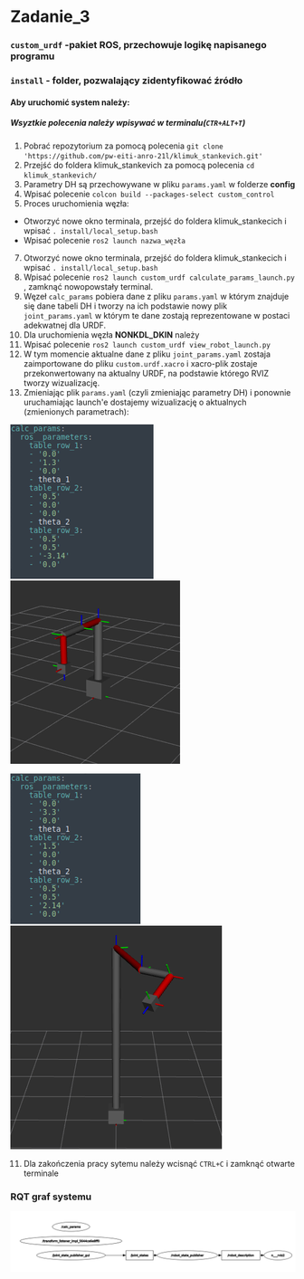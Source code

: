 # Zadanie_3

### `custom_urdf` -pakiet ROS, przechowuje logikę napisanego programu
### `install` - folder, pozwalający zidentyfikować źródło
#### Aby uruchomić system należy:
##### Wsyztkie polecenia należy wpisywać w terminalu(`CTR+ALT+T`)
1. Pobrać repozytorium za pomocą polecenia `git clone 'https://github.com/pw-eiti-anro-21l/klimuk_stankevich.git'`
2. Przejść do foldera klimuk_stankevich za pomocą polecenia `cd klimuk_stankevich/`
3. Parametry DH są przechowywane w pliku `params.yaml` w folderze **config**
4. Wpisać polecenie `colcon build --packages-select custom_control`
5. Proces uruchomienia węzła:
  - Otworzyć nowe okno terminala, przejść do foldera klimuk_stankecich i wpisać `. install/local_setup.bash `
  - Wpisać polecenie `ros2 launch nazwa_węzła` 
7. Otworzyć nowe okno terminala, przejść do foldera klimuk_stankecich i wpisać `. install/local_setup.bash `
8. Wpisać polecenie `ros2 launch custom_urdf calculate_params_launch.py `, zamknąć nowopowstały terminal.
9. Węzeł `calc_params` pobiera dane z pliku `params.yaml` w którym znajduje się dane tabeli DH i tworzy na ich podstawie nowy plik `joint_params.yaml` w którym te dane zostają reprezentowane w postaci adekwatnej dla URDF.
10. Dla uruchomienia węzła **NONKDL_DKIN** należy
11. Wpisać polecenie `ros2 launch custom_urdf view_robot_launch.py `
12. W tym momencie aktualne dane z pliku `joint_params.yaml` zostaja zaimportowane do pliku `custom.urdf.xacro` i xacro-plik zostaje przekonwertowany na aktualny URDF, na podstawie którego RVIZ tworzy wizualizację.
13. Zmieniając plik `params.yaml` (czyli zmieniając parametry DH) i ponownie uruchamiając launch'e dostajemy wizualizację o aktualnych (zmienionych parametrach):

![dh1](./DH1.png) ![rviz1](./RVIZ1.png)
 
![dh2](./DH2.png) ![rviz2](RVIZ2.png)

11. Dla zakończenia pracy sytemu należy wcisnąć `CTRL+C` i zamknąć otwarte terminale



### RQT graf systemu 
![rqt graph](./ANRO_zadanie2.png)

